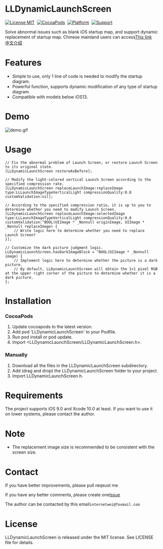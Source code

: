 LLDynamicLaunchScreen
==============
[![License MIT](https://img.shields.io/badge/license-MIT-green.svg?style=flat)](https://github.com/internetWei/llDark/blob/master/LICENSE)&nbsp; [![CocoaPods](https://img.shields.io/badge/pod-0.1.0-blue)](http://cocoapods.org/pods/LLDark)&nbsp; [![Platform](https://img.shields.io/badge/platform-ios-lightgrey)](https://www.apple.com/nl/ios)&nbsp; [![Support](https://img.shields.io/badge/support-iOS%209%2B-blue)](https://www.apple.com/nl/ios)

Solve abnormal issues such as blank iOS startup map, and support dynamic replacement of startup map.
Chinese mainland users can access[This link](https://gitee.com/internetWei/lldynamic-launch-screen)<br>
[中文介绍](https://github.com/internetWei/LLDynamicLaunchScreen/blob/master/README_CN.md)

Features
==============
- Simple to use, only 1 line of code is needed to modify the startup diagram.
- Powerful function, supports dynamic modification of any type of startup diagram.
- Compatible with models below iOS13.

Demo
==============
![demo.gif](https://github.com/internetWei/LLDynamicLaunchScreen/blob/master/Demo/Resources/demo.gif)

Usage
==============
```objc
// Fix the abnormal problem of Launch Screen, or restore Launch Screen to its original state.
[LLDynamicLaunchScreen restoreAsBefore];

// Modify the light-colored vertical Launch Screen according to the specified compression rate.
[LLDynamicLaunchScreen replaceLaunchImage:replaceImage type:LLLaunchImageTypeVerticalLight compressionQuality:0.8 customValidation:nil];

// According to the specified compression ratio, it is up to you to determine whether you need to modify Launch Screen.
[LLDynamicLaunchScreen replaceLaunchImage:selectedImage type:LLLaunchImageTypeVerticalLight compressionQuality:0.8 customValidation:^BOOL(UIImage * _Nonnull originImage, UIImage * _Nonnull replaceImage) {
    // Write logic here to determine whether you need to replace Launch Screen?
}];

// Customize the dark picture judgment logic.
LLDynamicLaunchScreen.hasDarkImageBlock = ^BOOL(UIImage * _Nonnull image) {
    // Implement logic here to determine whether the picture is a dark picture.
    // By default, LLDynamicLaunchScreen will obtain the 1×1 pixel RGB at the upper right corner of the picture to determine whether it is a dark picture.
};
```

Installation
==============
### CocoaPods
1. Update cocoapods to the latest version.
2. Add pod 'LLDynamicLaunchScreen' to your Podfile.
3. Run pod install or pod update.
4. Import <LLDynamicLaunchScreen/LLDynamicLaunchScreen.h>.

### Manually
1. Download all the files in the LLDynamicLaunchScreen subdirectory.
2. Add (drag and drop) the LLDynamicLaunchScreen folder to your project.
3. Import LLDynamicLaunchScreen.h.

Requirements
==============
The project supports iOS 9.0 and Xcode 10.0 at least. If you want to use it on lower systems, please contact the author.

Note
==============
* The replacement image size is recommended to be consistent with the screen size.

Contact
==============
If you have better improvements, please pull reqeust me

If you have any better comments, please create one[Issue](https://github.com/internetWei/LLDynamicLaunchScreen/issues)

The author can be contacted by this email`internetwei@foxmail.com`

License
==============
LLDynamicLaunchScreen is released under the MIT license. See LICENSE file for details.
